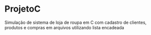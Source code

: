 # ProjetoC
Simulação de sistema de loja de roupa em C com cadastro de clientes, produtos e compras em arquivos utilizando lista encadeada 
